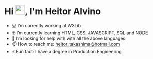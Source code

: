 <h1 align="left">Hi <img src="https://raw.githubusercontent.com/kaueMarques/kaueMarques/master/hi.gif" height="30px">, I'm Heitor Alvino</h1>

- 💻 I’m currently working at W3Lib
- 🤓 I’m currently learning HTML, CSS, JAVASCRIPT, SQL and NODE
- 🤔 I’m looking for help with with all the above languages 
- 📫 How to reach me: heitor_takashima@hotmail.com
- ⚡ Fun fact: I have a degree in Production Engineering
